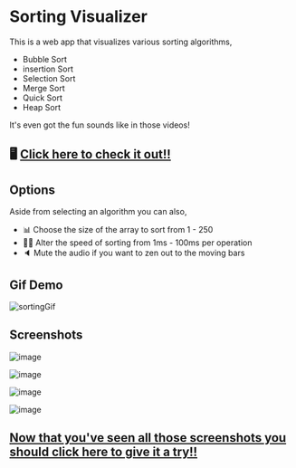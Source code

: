 # Sorting Visualizer

This is a web app that visualizes various sorting algorithms,
- Bubble Sort
- insertion Sort
- Selection Sort
- Merge Sort
- Quick Sort
- Heap Sort

It's even got the fun sounds like in those videos!

## 🖥️ [Click here to check it out!!](https://mr-rjh3.github.io/sorting-visualizer/)

## Options

Aside from selecting an algorithm you can also,
- 📊 Choose the size of the array to sort from 1 - 250
- 🏃‍♂️ Alter the speed of sorting from 1ms - 100ms per operation
- 🔈 Mute the audio if you want to zen out to the moving bars 

## Gif Demo

![sortingGif](https://github.com/mr-rjh3/sorting-visualizer/assets/98052534/3ae2b13a-2582-4cee-b94b-f2c1b7acc402)

## Screenshots

![image](https://github.com/mr-rjh3/sorting-visualizer/assets/98052534/9210c987-59e2-4ecb-b8f0-3688fa0c16ae)

![image](https://github.com/mr-rjh3/sorting-visualizer/assets/98052534/07a424a6-3ef0-4c00-a7b1-63a775548a15)

![image](https://github.com/mr-rjh3/sorting-visualizer/assets/98052534/24b4a2e9-d4a5-426a-8cac-67cb407eb89c)

![image](https://github.com/mr-rjh3/sorting-visualizer/assets/98052534/22a003ad-90ee-4dbf-a4ef-63c3ac880b0b)

## [Now that you've seen all those screenshots you should click here to give it a try!!](https://mr-rjh3.github.io/sorting-visualizer/)

